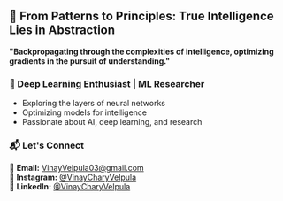 ## 🧠 From Patterns to Principles: True Intelligence Lies in Abstraction  

**"Backpropagating through the complexities of intelligence, optimizing gradients in the pursuit of understanding."**  

### 🚀 Deep Learning Enthusiast | ML Researcher  

- Exploring the layers of neural networks  
- Optimizing models for intelligence  
- Passionate about AI, deep learning, and research  

### 📬 Let's Connect  

📧 **Email:** [VinayVelpula03@gmail.com](mailto:Vinayvelpula03@gmail.com)  
📸 **Instagram:** [@VinayCharyVelpula](https://instagram.com/velpulavinayy)  
🔗 **LinkedIn:** [@VinayCharyVelpula](https://www.linkedin.com/in/velpulavinayy)  
